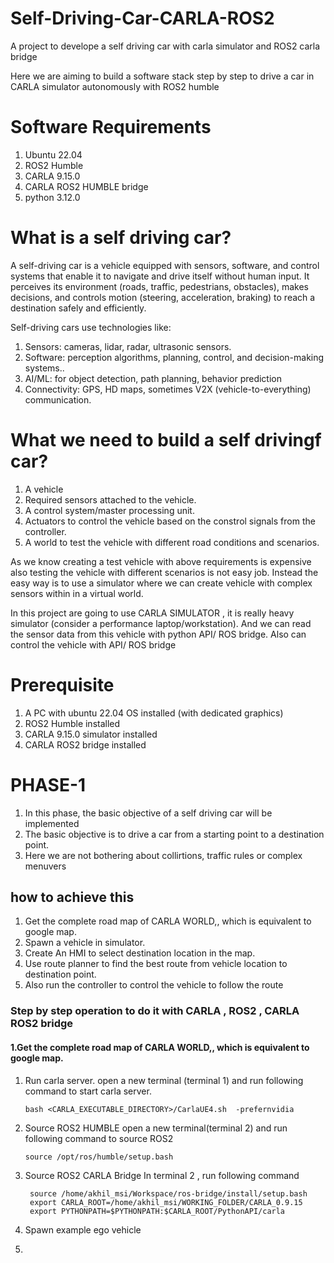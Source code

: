 # Self-Driving-Car-CARLA-ROS2
A project to develope a self driving car with carla simulator and ROS2 carla bridge

Here we are aiming to build a software stack step by step to drive a car in CARLA simulator autonomously with ROS2 humble

# Software Requirements
1. Ubuntu 22.04
2. ROS2 Humble
3. CARLA 9.15.0
4. CARLA ROS2 HUMBLE bridge
5. python 3.12.0

# What is a self driving car?

A self-driving car is a vehicle equipped with sensors, software, and control systems that enable it to navigate and drive itself without human input.
It perceives its environment (roads, traffic, pedestrians, obstacles), makes decisions, and controls motion (steering, acceleration, braking) to reach a destination safely and efficiently.

Self-driving cars use technologies like:
1. Sensors: cameras, lidar, radar, ultrasonic sensors.
2. Software: perception algorithms, planning, control, and decision-making systems..
3. AI/ML: for object detection, path planning, behavior prediction
4. Connectivity: GPS, HD maps, sometimes V2X (vehicle-to-everything) communication.


# What we  need to build a self drivingf car?
1. A vehicle
2. Required sensors attached to the vehicle.
3. A control system/master processing unit.
4. Actuators to control the vehicle based on the constrol signals from the controller.
5. A world to test the vehicle with different road conditions and scenarios.

As we know creating a test vehicle with above requirements is expensive also testing the vehicle with different scenarios is not easy job.
Instead the easy way is to use a simulator where we can create vehicle with complex sensors within in a virtual world.

In this project are going to use CARLA SIMULATOR , it is really heavy simulator (consider a performance laptop/workstation).
And we can read the sensor data from this vehicle with python API/ ROS bridge.
Also can control the vehicle with API/ ROS bridge

# Prerequisite
1. A PC with ubuntu 22.04 OS installed (with dedicated graphics)
2. ROS2 Humble installed
3. CARLA 9.15.0 simulator installed
4. CARLA ROS2 bridge installed

# PHASE-1
1. In this phase, the basic objective of a self driving car will be implemented
2. The basic objective is to drive a car from a starting point to a destination point.
3. Here we are not bothering about collirtions, traffic rules or complex menuvers

## how to achieve this
1. Get the complete road map of CARLA WORLD,, which is equivalent to google map.
2. Spawn a vehicle in simulator.
3. Create An HMI to select destination location in the map.
4. Use route planner to find the best route from vehicle location to destination point.
5. Also run the controller to control the vehicle to follow the route

### Step by step operation to do it with CARLA , ROS2 , CARLA ROS2 bridge
#### 1.Get the complete road map of CARLA WORLD,, which is equivalent to google map.
1. Run carla server.
open a new terminal (terminal 1) and run following command to start carla server.

       bash <CARLA_EXECUTABLE_DIRECTORY>/CarlaUE4.sh  -prefernvidia
   
3. Source ROS2 HUMBLE
open a new terminal(terminal 2) and run following command to source ROS2

       source /opt/ros/humble/setup.bash
4. Source ROS2 CARLA Bridge
In terminal 2 , run following command
 
        source /home/akhil_msi/Workspace/ros-bridge/install/setup.bash
        export CARLA_ROOT=/home/akhil_msi/WORKING_FOLDER/CARLA_0.9.15
        export PYTHONPATH=$PYTHONPATH:$CARLA_ROOT/PythonAPI/carla
   
6. Spawn example ego vehicle
7. 




